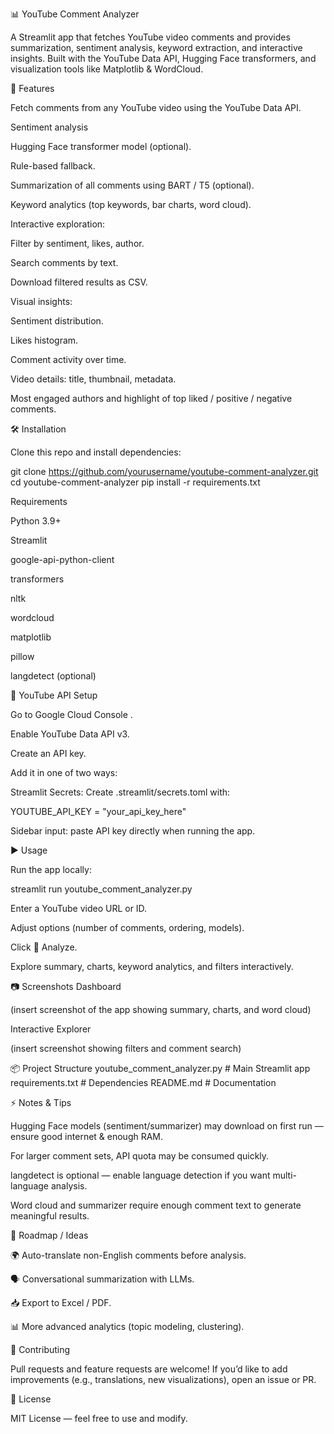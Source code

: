 📊 YouTube Comment Analyzer

A Streamlit app that fetches YouTube video comments and provides summarization, sentiment analysis, keyword extraction, and interactive insights.
Built with the YouTube Data API, Hugging Face transformers, and visualization tools like Matplotlib & WordCloud.

🚀 Features

Fetch comments from any YouTube video using the YouTube Data API.

Sentiment analysis

Hugging Face transformer model (optional).

Rule-based fallback.

Summarization of all comments using BART / T5 (optional).

Keyword analytics (top keywords, bar charts, word cloud).

Interactive exploration:

Filter by sentiment, likes, author.

Search comments by text.

Download filtered results as CSV.

Visual insights:

Sentiment distribution.

Likes histogram.

Comment activity over time.

Video details: title, thumbnail, metadata.

Most engaged authors and highlight of top liked / positive / negative comments.

🛠️ Installation

Clone this repo and install dependencies:

git clone https://github.com/yourusername/youtube-comment-analyzer.git
cd youtube-comment-analyzer
pip install -r requirements.txt

Requirements

Python 3.9+

Streamlit

google-api-python-client

transformers

nltk

wordcloud

matplotlib

pillow

langdetect (optional)

🔑 YouTube API Setup

Go to Google Cloud Console
.

Enable YouTube Data API v3.

Create an API key.

Add it in one of two ways:

Streamlit Secrets:
Create .streamlit/secrets.toml with:

YOUTUBE_API_KEY = "your_api_key_here"


Sidebar input: paste API key directly when running the app.

▶️ Usage

Run the app locally:

streamlit run youtube_comment_analyzer.py


Enter a YouTube video URL or ID.

Adjust options (number of comments, ordering, models).

Click 🚀 Analyze.

Explore summary, charts, keyword analytics, and filters interactively.

📷 Screenshots
Dashboard

(insert screenshot of the app showing summary, charts, and word cloud)

Interactive Explorer

(insert screenshot showing filters and comment search)

📦 Project Structure
youtube_comment_analyzer.py   # Main Streamlit app
requirements.txt              # Dependencies
README.md                     # Documentation

⚡ Notes & Tips

Hugging Face models (sentiment/summarizer) may download on first run — ensure good internet & enough RAM.

For larger comment sets, API quota may be consumed quickly.

langdetect is optional — enable language detection if you want multi-language analysis.

Word cloud and summarizer require enough comment text to generate meaningful results.

🧭 Roadmap / Ideas

🌍 Auto-translate non-English comments before analysis.

🗣 Conversational summarization with LLMs.

📥 Export to Excel / PDF.

📊 More advanced analytics (topic modeling, clustering).

🤝 Contributing

Pull requests and feature requests are welcome!
If you’d like to add improvements (e.g., translations, new visualizations), open an issue or PR.

📜 License

MIT License — feel free to use and modify.

